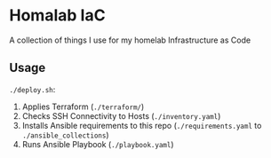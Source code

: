 # Homalab IaC

A collection of things I use for my homelab Infrastructure as Code

## Usage

`./deploy.sh`:

1. Applies Terraform (`./terraform/`)
2. Checks SSH Connectivity to Hosts (`./inventory.yaml`)
3. Installs Ansible requirements to this repo (`./requirements.yaml` to
   `./ansible_collections`)
4. Runs Ansible Playbook (`./playbook.yaml`)
